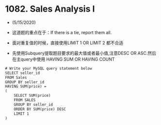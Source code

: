 # 1082. Sales Analysis I 

* (5/15/2020)

* 这道题的重点在于：If there is a tie, report them all.

* 面对重复值的时候，直接使用LIMIT 1 OR LIMIT 2 都不合适

* 先使用Subquery提取题目要求的最大值或者最小值,注意DESC OR ASC.然后在主query中使用 HAVING SUM OR HAVING COUNT

```html
# Write your MySQL query statement below
SELECT seller_id
FROM Sales
GROUP BY seller_id
HAVING SUM(price) =
(
    SELECT SUM(price)
    FROM SALES
    GROUP BY seller_id
    ORDER BY SUM(price) DESC
    LIMIT 1
)
```
